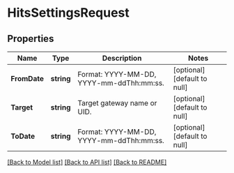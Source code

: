 # HitsSettingsRequest

## Properties
Name | Type | Description | Notes
------------ | ------------- | ------------- | -------------
**FromDate** | **string** | Format: YYYY-MM-DD, YYYY-mm-ddThh:mm:ss. | [optional] [default to null]
**Target** | **string** | Target gateway name or UID. | [optional] [default to null]
**ToDate** | **string** | Format: YYYY-MM-DD, YYYY-mm-ddThh:mm:ss. | [optional] [default to null]

[[Back to Model list]](../README.md#documentation-for-models) [[Back to API list]](../README.md#documentation-for-api-endpoints) [[Back to README]](../README.md)


